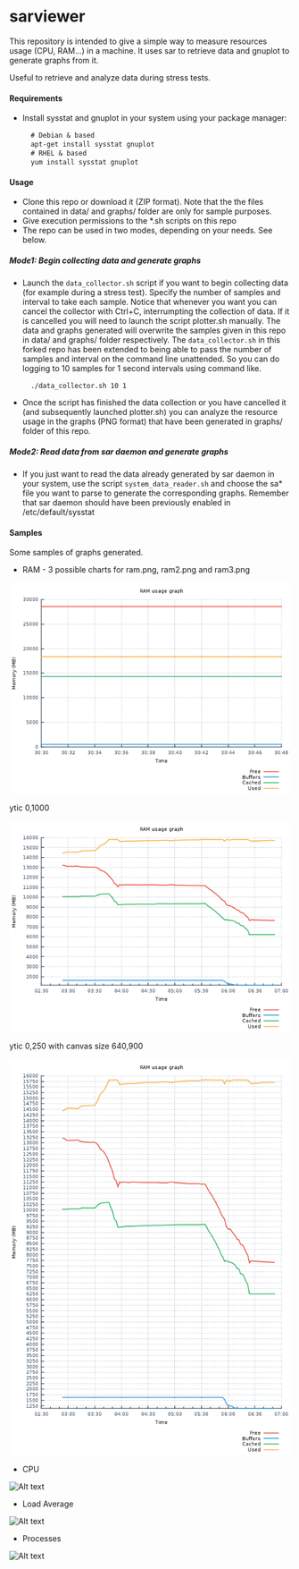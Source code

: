 # sarviewer

This repository is intended to give a simple way to measure resources usage (CPU, RAM...) in a machine. It uses sar to retrieve data and gnuplot to generate graphs from it.

Useful to retrieve and analyze data during stress tests.

#### Requirements

* Install sysstat and gnuplot in your system using your package manager:

        # Debian & based
        apt-get install sysstat gnuplot
        # RHEL & based
        yum install sysstat gnuplot
        
#### Usage

* Clone this repo or download it (ZIP format). Note that the the files contained in data/ and graphs/ folder are only for sample purposes.
* Give execution permissions to the *.sh scripts on this repo
* The repo can be used in two modes, depending on your needs. See below.

##### Mode1: Begin collecting data and generate graphs

* Launch the `data_collector.sh` script if you want to begin collecting data (for example during a stress test). Specify the number of samples and interval to take each sample. Notice that whenever you want you can cancel the collector with Ctrl+C, interrumpting the collection of data. If it is cancelled you will need to launch the script plotter.sh manually. The data and graphs generated will overwrite the samples given in this repo in data/ and graphs/ folder respectively. The `data_collector.sh` in this forked repo has been extended to being able to pass the number of samples and interval on the command line unattended. So you can do logging to 10 samples for 1 second intervals using command like. 

        ./data_collector.sh 10 1

* Once the script has finished the data collection or you have cancelled it (and subsequently launched plotter.sh) you can analyze the resource usage in the graphs (PNG format) that have been generated in graphs/ folder of this repo.

##### Mode2: Read data from sar daemon and generate graphs

* If you just want to read the data already generated by sar daemon in your system, use the script `system_data_reader.sh` and choose the sa* file you want to parse to generate the corresponding graphs. Remember that sar daemon should have been previously enabled in /etc/default/sysstat

#### Samples

Some samples of graphs generated.

* RAM - 3 possible charts for ram.png, ram2.png and ram3.png

![Alt text](/graphs/ram.png?raw=true "RAM usage graph")

ytic 0,1000

![Alt text](/graphs/ram2.png?raw=true "RAM usage graph")

ytic 0,250 with canvas size 640,900

![Alt text](/graphs/ram3.png?raw=true "RAM usage graph")

* CPU

![Alt text](/graphs/cpu.png?raw=true "CPU usage graph")

* Load Average

![Alt text](/graphs/loadaverage.png?raw=true "Load average")

* Processes

![Alt text](/graphs/proc.png?raw=true "Processes created per second")
